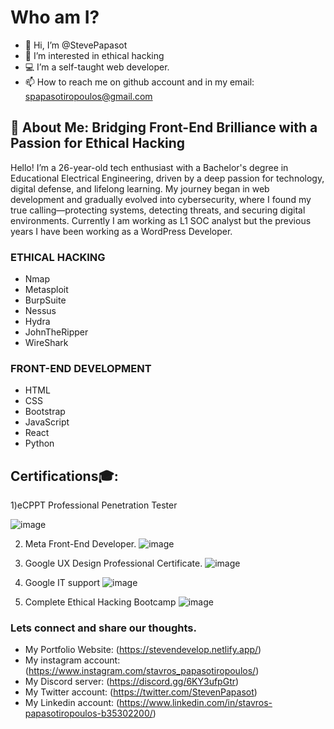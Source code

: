 #  Who am I?

- 👋 Hi, I’m @StevePapasot
- 👀 I’m interested in ethical hacking
- 💻 I’m a self-taught web developer.
- 📫 How to reach me on github account and in my email: spapasotiropoulos@gmail.com

  
## 🚀 About Me: Bridging Front-End Brilliance with a Passion for Ethical Hacking 
Hello! I’m a 26-year-old tech enthusiast with a Bachelor's degree in Educational Electrical Engineering, driven by a deep passion for technology, digital defense, and lifelong learning. My journey began in web development and gradually evolved into cybersecurity, where I found my true calling—protecting systems, detecting threats, and securing digital environments. Currently I am working as L1 SOC analyst but the previous years I have been working as a WordPress Developer.

### ETHICAL HACKING
- Nmap
- Metasploit
- BurpSuite
- Nessus
- Hydra
- JohnTheRipper
- WireShark

### FRONT-END DEVELOPMENT
- HTML
- CSS
- Bootstrap
- JavaScript
- React
- Python


## Certifications🎓:
1)eCPPT Professional Penetration Tester

![image](https://github.com/user-attachments/assets/d909c2cd-fe68-4f9d-96ac-c956ebe36fcc)

2) Meta Front-End Developer.
![image](https://github.com/StevePapasot/StevePapasot/assets/75527414/65776527-c7d7-4e93-ab94-01fba93419fd)

3) Google UX Design Professional Certificate.
![image](https://github.com/StevePapasot/StevePapasot/assets/75527414/9625cd52-c848-46cb-bcd6-4645793a41cd)

4) Google IT support
![image](https://github.com/StevePapasot/StevePapasot/assets/75527414/c196b288-34ff-4b94-b0f3-a788b98ab344)

5) Complete Ethical Hacking Bootcamp
![image](https://media.licdn.com/dms/image/D4D2DAQEhdaQW3pfigw/profile-treasury-image-shrink_800_800/0/1717748432844?e=1718870400&v=beta&t=MhOd5K2-MRhWYB2UMDQwh3ws-XTSImTss1Vl3VjGHwk)

###  Lets connect and share our thoughts.
* My Portfolio Website: (https://stevendevelop.netlify.app/)
* My instagram account: (https://www.instagram.com/stavros_papasotiropoulos/) 
* My Discord server: (https://discord.gg/6KY3ufpGtr)
* My Twitter account: (https://twitter.com/StevenPapasot)
* My Linkedin account: (https://www.linkedin.com/in/stavros-papasotiropoulos-b35302200/)
  
